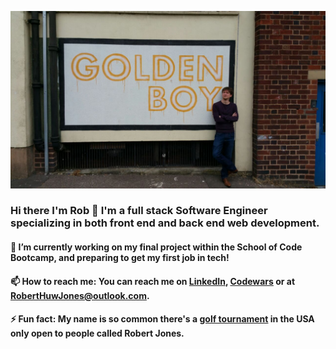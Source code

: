 
![alt text](https://github.com/RobertHJones/RobertHJones/blob/main/Golden.jpg?raw=true)

### Hi there I'm Rob 👋 I'm a full stack Software Engineer specializing in both front end and back end web development.


#### 🔭 I’m currently working on my final project within the School of Code Bootcamp, and preparing to get my first job in tech!

#### 📫 How to reach me: You can reach me on [LinkedIn](https://www.linkedin.com/in/robert-jones-711bb489/), [Codewars](https://www.codewars.com/users/Radar%20Rush/) or at RobertHuwJones@outlook.com. 

#### ⚡ Fun fact: My name is so common there's a [golf tournament](https://en.wikipedia.org/wiki/Bobby_Jones_Open) in the USA only open to people called Robert Jones.

<!--
**RobertHJones/RobertHJones** is a ✨ _special_ ✨ repository because its `README.md` (this file) appears on your GitHub profile.

Here are some ideas to get you started:

- 🌱 I’m currently learning more about Python, TypeScript, Docker, MongoDB and AWS.
- 👯 I’m looking to collaborate on ...
- 🤔 I’m looking for help with ...
- 💬 Ask me about ...
Include personal portfolio once it's more finished
- 😄 Pronouns: ...
- ⚡ Fun fact: My name is so common there's a [golf tournament] (https://en.wikipedia.org/wiki/Bobby_Jones_Open) in USA only open to people called Robert Jones
-->
